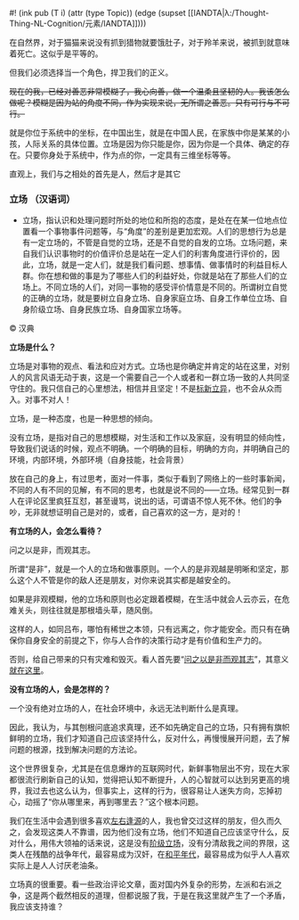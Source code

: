 #! (ink pub (T i) (attr (type Topic)) (edge (supset [[IANDTA|λ:/Thought-Thing-NL-Cognition/元素/IANDTA]])))


在自然界，对于猫猫来说没有抓到猎物就要饿肚子，对于羚羊来说，被抓到就意味着死亡。这似乎是平等的。

但我们必须选择当一个角色，捍卫我们的正义。

~~现在的我，已经对善恶非常模糊了，我心向善，做一个温柔且坚韧的人。我该怎么做呢？模糊是因为站的角度不同，作为实现来说，无所谓之善恶。只有可行与不可行。~~

就是你位于系统中的坐标，在中国出生，就是在中国人民，在家族中你是某某的小孩，人际关系的具体位置。立场是因为你只能是你，因为你是一个具体、确定的存在。只要你身处于系统中，作为点的你，一定具有三维坐标等等。

直观上，我们与之相处的首先是人，然后才是其它

### 立场 （汉语词）

- 立场，指认识和处理问题时所处的地位和所抱的态度，是处在在某一位地点位置看一个事物事件问题等，与“角度”的差别是更加宏观。人们的思想行为总是有一定立场的，不管是自觉的立场，还是不自觉的自发的立场。立场问题，来自我们认识事物时的价值评价总是站在一定人们的利害角度进行评价的，因此，立场，就是一定人们，就是我们看问题、想事情、做事情时的利益目标人群。你在想和做的事是为了哪些人们的利益好处，你就是站在了那些人们的立场上。不同立场的人们，对同一事物的感受评价情意是不同的。所谓树立自觉的正确的立场，就是要树立自身立场、自身家庭立场、自身工作单位立场、自身阶级立场、自身民族立场、自身国家立场等。

© 汉典



 **立场是什么？** 

立场是对事物的观点、看法和应对方式。立场也是你确定并肯定的站在这里，对别人的风言风语无动于衷，这是一个需要自己一个人或者和一群立场一致的人共同坚守住的。我只信自己的心里想法，相信并且坚定！不是[标新立异](https://www.zhihu.com/search?q=%E6%A0%87%E6%96%B0%E7%AB%8B%E5%BC%82&search_source=Entity&hybrid_search_source=Entity&hybrid_search_extra=%7B%22sourceType%22%3A%22answer%22%2C%22sourceId%22%3A1056607247%7D)，也不会从众而入。对事不对人！

立场，是一种态度，也是一种思想的倾向。

没有立场，是指对自己的思想模糊，对生活和工作以及家庭，没有明显的倾向性，导致我们说话的时候，观点不明确。一个明确的目标，明确的方向，并明确自己的环境，内部环境，外部环境（自身技能，社会背景）

放在自己的身上，有过思考，面对一件事，类似于看到了网络上的一些时事新闻，不同的人有不同的见解，有不同的思考，也就是说不同的——立场。经常见到一群人在评论区里疯狂互怼，甚至谩骂，说出的话，可谓语不惊人死不休。他们的争吵，无非就想证明自己是对的，或者，自己喜欢的这一方，是对的！

  

 **有立场的人，会怎么看待？** 

问之以是非，而观其志。

所谓“是非”，就是一个人的立场和做事原则。一个人的是非观越是明晰和坚定，那么这个人不管是你的敌人还是朋友，对你来说其实都是越安全的。

如果是非观模糊，他的立场和原则也必定跟着模糊，在生活中就会人云亦云，在危难关头，则往往就是那根墙头草，随风倒。

这样的人，如同吕布，哪怕有稀世之本领，只有远离之，你才能安全。而只有在确保你自身安全的前提之下，你与人合作的决策行动才是有价值和生产力的。

否则，给自己带来的只有灾难和毁灭。看人首先要“[问之以是非而观其志](https://www.zhihu.com/search?q=%E9%97%AE%E4%B9%8B%E4%BB%A5%E6%98%AF%E9%9D%9E%E8%80%8C%E8%A7%82%E5%85%B6%E5%BF%97&search_source=Entity&hybrid_search_source=Entity&hybrid_search_extra=%7B%22sourceType%22%3A%22answer%22%2C%22sourceId%22%3A1056607247%7D)”，其意义[就在这里](https://www.zhihu.com/search?q=%E5%B0%B1%E5%9C%A8%E8%BF%99%E9%87%8C&search_source=Entity&hybrid_search_source=Entity&hybrid_search_extra=%7B%22sourceType%22%3A%22answer%22%2C%22sourceId%22%3A1056607247%7D)。

  

 **没有立场的人，会是怎样的？** 

一个没有绝对立场的人，在社会环境中，永远无法判断什么是真理。

因此，我认为，与其刨根问底追求真理，还不如先确定自己的立场，只有拥有旗帜鲜明的立场，我们才知道自己应该坚持什么，反对什么，再慢慢展开问题，去了解问题的根源，找到解决问题的方法论。

这个世界很复杂，尤其是在信息爆炸的互联网时代，新鲜事物层出不穷，现在大家都很流行刷新自己的认知，觉得把认知不断提升，人的心智就可以达到另更高的境界，我过去也这么认为，但事实上，这样的行为，很容易让人迷失方向，忘掉初心，动摇了“你从哪里来，再到哪里去？”这个根本问题。

我们在生活中会遇到很多喜欢[左右逢源](https://www.zhihu.com/search?q=%E5%B7%A6%E5%8F%B3%E9%80%A2%E6%BA%90&search_source=Entity&hybrid_search_source=Entity&hybrid_search_extra=%7B%22sourceType%22%3A%22answer%22%2C%22sourceId%22%3A1056607247%7D)的人，我也曾交过这样的朋友，但久而久之，会发现这类人不靠谱，因为他们没有立场，他们不知道自己应该坚守什么，反对什么，用伟大领袖的话来说，这是没有[阶级立场](https://www.zhihu.com/search?q=%E9%98%B6%E7%BA%A7%E7%AB%8B%E5%9C%BA&search_source=Entity&hybrid_search_source=Entity&hybrid_search_extra=%7B%22sourceType%22%3A%22answer%22%2C%22sourceId%22%3A1056607247%7D)，没有分清敌我之间的界限，这类人在残酷的战争年代，最容易成为汉奸，在[和平年代](https://www.zhihu.com/search?q=%E5%92%8C%E5%B9%B3%E5%B9%B4%E4%BB%A3&search_source=Entity&hybrid_search_source=Entity&hybrid_search_extra=%7B%22sourceType%22%3A%22answer%22%2C%22sourceId%22%3A1056607247%7D)，最容易成为似乎人人喜欢实际上是人人讨厌老油条。

立场真的很重要。看一些政治评论文章，面对国内外复杂的形势，左派和右派之争，这是两个截然相反的道理，但都说服了我，于是在我这里就产生了一个矛盾，我应该支持谁？